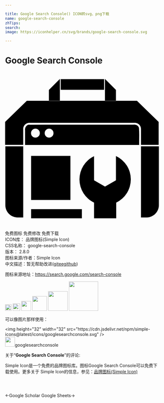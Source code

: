 ```yaml
---

title: Google Search Console() ICON转svg、png下载
name: google-search-console
zhTips: 
search: 
image: https://iconhelper.cn/svg/brands/google-search-console.svg

---
```


# Google Search Console  <small style="font-size: 60%;font-weight: 100"></small>

<div id="svg" class="svg-wrap">
<svg role="img" xmlns="http://www.w3.org/2000/svg" viewBox="0 0 24 24"><title>Google Search Console icon</title><path d="M8.548 1.156L6.832 2.872v1.682h1.716zm0 3.398v.035H6.832v-.035H3.386L0 7.844v3.577h2.826V8.94c0-.525.429-.954.954-.954h16.476c.525 0 .954.43.954.954v2.48h2.754V7.844l-3.386-3.29H17.3v.035h-1.717v-.035zm7.035 0H17.3V2.872l-1.717-1.716zM8.679 1.188V2.84h6.773V1.188zm11.471 7.07a.834.834 0 00-.132.01l-.543.002c-5.216.014-10.432-.008-15.648.01-.435-.063-.794.436-.716.883v2.264h17.812c-.016-.888.045-1.782-.034-2.666-.104-.342-.427-.502-.739-.502zm-15.422.634a.689.698 0 01.689.698.689.698 0 01-.689.697.689.698 0 01-.688-.697.689.698 0 01.688-.698zm2.134 0a.689.698 0 01.689.698.689.698 0 01-.689.697.689.698 0 01-.688-.697.689.698 0 01.688-.698zM.036 11.645v9.156c0 1.05.858 1.908 1.907 1.908h.883V11.645zm21.174 0v11.064h.882c1.05 0 1.908-.858 1.908-1.908v-9.156zM4.057 13.133v6.85h6.137v-6.85zm13.243.021v3.777l-1.708.977-1.708-.977v-3.758a4.006 4.006 0 000 7.23v2.441h3.457v-2.442a4.006 4.006 0 00-.041-7.248zm-13.243 8.26v1.43h7.925v-1.43z"/></svg>
</div>
<detail full-name='google-search-console'></detail>

<div class="detail-page">
<p>
<span><span class="badge-success badge">免费图标</span> <span class="badge-success badge">免费修改</span>  <span class="badge-success badge">免费下载</span> </span>
<br/>
<span>
ICON库：
<span class="badge-secondary badge">品牌图标(Simple Icon)</span> 
</span>
<br/>
<span>
CSS名称：
<span class="badge-secondary badge">google-search-console</span> 
</span>

<br/>
<span>
版本：
<span class="badge-secondary badge">2.8.0</span> 
</span>
<br/>
<span>图标来源/作者：<span class="badge-light badge">Simple Icon</span></span> 
<br/>
<span class="zh-detail">中文描述：暂无<span class="help-link"><span>帮助改进</span>(<a href="https://gitee.com/liuwave/icon-helper/edit/master/json/brands/google-search-console.json" target="_blank" rel="noopener noreferrer">gitee</a><a href="https://github.com/liuwave/icon-helper/edit/master/json/brands/google-search-console.json" target="_blank" rel="noopener noreferrer">github</a></span>)</span><br/>
</p>
</div><div class="description description alert alert-light"><p>图标来源地址：<a href="https://search.google.com/search-console" target="_blank" rel="noopener noreferrer">https://search.google.com/search-console</a></p></div>
<div class="alert alert-dark">
<img height="21" width="21" src="https://cdn.jsdelivr.net/npm/simple-icons@latest/icons/googlesearchconsole.svg" />
<img height="24" width="24" src="https://cdn.jsdelivr.net/npm/simple-icons@latest/icons/googlesearchconsole.svg" />
<img height="32" width="32" src="https://cdn.jsdelivr.net/npm/simple-icons@latest/icons/googlesearchconsole.svg" />
<img height="48" width="48" src="https://cdn.jsdelivr.net/npm/simple-icons@latest/icons/googlesearchconsole.svg" />
<img height="64" width="64" src="https://cdn.jsdelivr.net/npm/simple-icons@latest/icons/googlesearchconsole.svg" />
<img height="96" width="96" src="https://cdn.jsdelivr.net/npm/simple-icons@latest/icons/googlesearchconsole.svg" />

</div>
<div>
  <p>可以像图片那样使用：    
  </p>
  <div class="alert alert-primary" style="font-size: 14px">
    &lt;img height="32" width="32" src="https://cdn.jsdelivr.net/npm/simple-icons@latest/icons/googlesearchconsole.svg" /&gt;
    <copy-btn content='<img height="32" width="32" src="https://cdn.jsdelivr.net/npm/simple-icons@latest/icons/googlesearchconsole.svg" />'></copy-btn>
  </div>
  <div class="alert alert-secondary">
    <img height="32" width="32" src="https://cdn.jsdelivr.net/npm/simple-icons@latest/icons/googlesearchconsole.svg" />googlesearchconsole
    <copy-btn content="googlesearchconsole" btn-title="复制图标名称"></copy-btn>
  </div>
</div>
<div class="icon-detail__container">
<p>关于“<b>Google Search Console</b>”的评论:</p>
</div>
<Vssue title="关于“Google Search Console”的评论" />
<div><p>Simple Icon是一个免费的品牌图标库。图标Google Search Console可以免费下载使用。更多关于  Simple Icon的信息，参见：<a target="_blank" href="https://iconhelper.cn/brands.html">品牌图标(Simple Icon)</a>
</p></div>


<div style="padding:2rem 0 " class="page-nav"><p class="inner"><span class="prev">←<router-link to="/icon/google-scholar.html">Google Scholar</router-link></span> <span class="next"><router-link to="/icon/google-sheets.html">Google Sheets</router-link>→</span></p></div>
